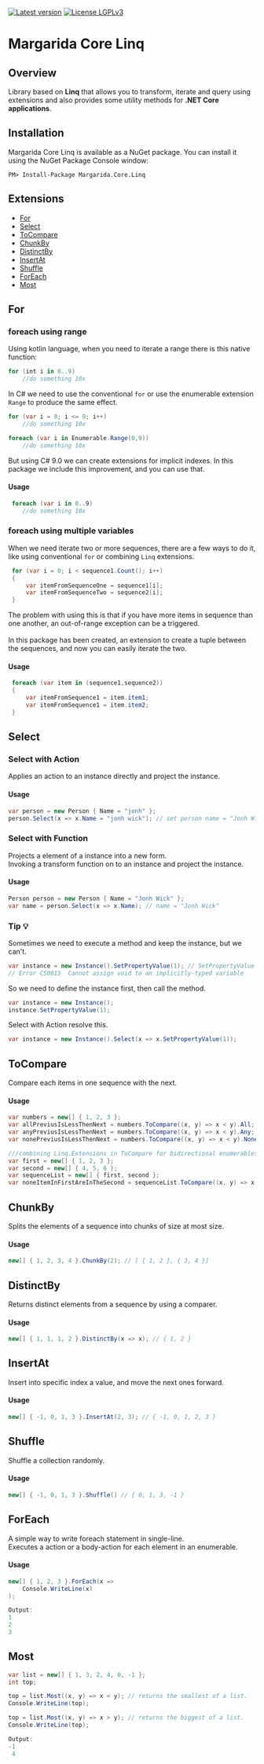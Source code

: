 [![Latest version](https://img.shields.io/nuget/v/Margarida.Core.Linq.svg)](https://www.nuget.org/packages?q=Margarida.Core.Linq) [![License LGPLv3](https://img.shields.io/badge/license-Apache-blue.svg)](https://licenses.nuget.org/Apache-1.1)

# Margarida Core Linq 
## Overview

Library based on **Linq** that allows you to transform, iterate and query using extensions and also provides some utility methods for **.NET Core applications**.

Installation
-------------

Margarida Core Linq is available as a NuGet package. You can install it using the NuGet Package Console window:

```
PM> Install-Package Margarida.Core.Linq
```
## Extensions
 - [For](#for) 
 - [Select](#select) 
 - [ToCompare](#tocompare) 
 - [ChunkBy](#chunkby) 
 - [DistinctBy](#distinctby) 
 - [InsertAt](#insertat) 
 - [Shuffle](#shuffle) 
 - [ForEach](#foreach) 
 - [Most](#most) 

## For

### foreach using range
Using kotlin language, when you need to iterate a range there is this native function:

```kotlin
for (int i in 0..9)
    //do something 10x
```

In C# we need to use the conventional `for` or use the enumerable extension `Range` to produce the same effect.

```csharp
for (var i = 0; i <= 9; i++)
    //do something 10x
```
```csharp
foreach (var i in Enumerable.Range(0,9))
    //do something 10x
```

But using C# 9.0 we can create extensions for implicit indexes. In this package we include this improvement, and you can use that. 

#### Usage
```csharp
 foreach (var i in 0..9)
    //do something 10x
```
### foreach using multiple variables

When we need iterate two or more sequences, there are a few ways to do it, like using conventional `for` or combining `Linq` extensions.

```csharp
 for (var i = 0; i < sequence1.Count(); i++)
 {
     var itemFromSequenceOne = sequence1[i];
     var itemFromSequenceTwo = sequence2[i];
 }
```
The problem with using this is that if you have more items in sequence than one another, an out-of-range exception can be a triggered.
<br>
<br>
In this package has been created, an extension to create a tuple between the sequences, and now you can easily iterate the two.

#### Usage
```csharp
 foreach (var item in (sequence1,sequence2))
 {
     var itemFromSequence1 = item.item1;
     var itemFromSequence1 = item.item2;
 }
```

## Select

### Select with Action
Applies an action to an instance directly and project the instance.

#### Usage
```csharp
var person = new Person { Name = "jonh" };
person.Select(x => x.Name = "jonh wick"); // set person name = "Jonh Wick"
```
### Select with Function
Projects a element of a instance into a new form. </br>
Invoking a transform function on to an instance and project the instance.

#### Usage
```csharp
Person person = new Person { Name = "Jonh Wick" };
var name = person.Select(x => x.Name); // name = "Jonh Wick"
```

### Tip 💡
Sometimes we need to execute a method and keep the instance, but we can't.
```csharp
var instance = new Instance().SetPropertyValue(1); // SetPropertyValue dont have return.
// Error CS0815  Cannot assign void to an implicitly-typed variable
```
So we need to define the instance first, then call the method.
```csharp
var instance = new Instance();
instance.SetPropertyValue(1);
```
Select with Action resolve this.
```csharp
var instance = new Instance().Select(x => x.SetPropertyValue(1));
```

## ToCompare
Compare each items in one sequence with the next.

#### Usage
```csharp
var numbers = new[] { 1, 2, 3 };
var allPreviusIsLessThenNext = numbers.ToCompare((x, y) => x < y).All;  // True
var anyPreviusIsLessThenNext = numbers.ToCompare((x, y) => x < y).Any;  // True
var nonePreviusIsLessThenNext = numbers.ToCompare((x, y) => x < y).None;// False

///combining Linq.Extensions in ToCompare for bidirectional enumerables.
var first = new[] { 1, 2, 3 };
var second = new[] { 4, 5, 6 };
var sequenceList = new[] { first, second };
var noneItemInFirstAreInTheSecond = sequenceList.ToCompare((x, y) => x.Intersect(y).Any()).None;
```

## ChunkBy
Splits the elements of a sequence into chunks of size at most size.

#### Usage
```csharp
new[] { 1, 2, 3, 4 }.ChunkBy(2); // [ { 1, 2 }, { 3, 4 }]
```

## DistinctBy
Returns distinct elements from a sequence by using a comparer.

#### Usage
```csharp
new[] { 1, 1, 1, 2 }.DistinctBy(x => x); // { 1, 2 }
```


## InsertAt
Insert into specific index a value, and move the next ones forward.

#### Usage
```csharp
new[] { -1, 0, 1, 3 }.InsertAt(2, 3); // { -1, 0, 1, 2, 3 }
```

## Shuffle
Shuffle a collection randomly.

#### Usage
```csharp
new[] { -1, 0, 1, 3 }.Shuffle() // { 0, 1, 3, -1 }
```

## ForEach
A simple way to write foreach statement in single-line.<br />
Executes a action or a body-action for each element in an enumerable. 

#### Usage
```csharp
new[] { 1, 2, 3 }.ForEach(x => 
    Console.WriteLine(x)
);

Output:
1
2
3

```

## Most
```csharp
var list = new[] { 1, 3, 2, 4, 0, -1 };
int top;

top = list.Most((x, y) => x < y); // returns the smallest of a list.
Console.WriteLine(top);

top = list.Most((x, y) => x > y); // returns the biggest of a list.
Console.WriteLine(top);

Output:
-1
 4
```

